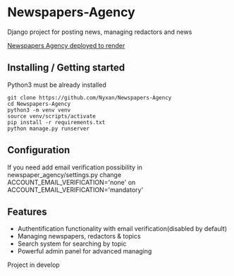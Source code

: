 ﻿# Newspapers-Agency

Django project for posting news, managing redactors and news

[Newspapers Agency deployed to render](https://newspapers-agency-fbbi.onrender.com/)

## Installing / Getting started

Python3 must be already installed

```shell
git clone https://github.com/Nyxan/Newspapers-Agency
cd Newspapers-Agency
python3 -m venv venv
source venv/scripts/activate
pip install -r requirements.txt
python manage.py runserver
```

## Configuration

If you need add email verification possibility in newspaper_agency/settings.py
change ACCOUNT_EMAIL_VERIFICATION='none' on ACCOUNT_EMAIL_VERIFICATION='mandatory'

## Features

* Authentification functionality with email verification(disabled by default)
* Managing newspapers, redactors & topics
* Search system for searching by topic
* Powerful admin panel for advanced managing

Project in develop
